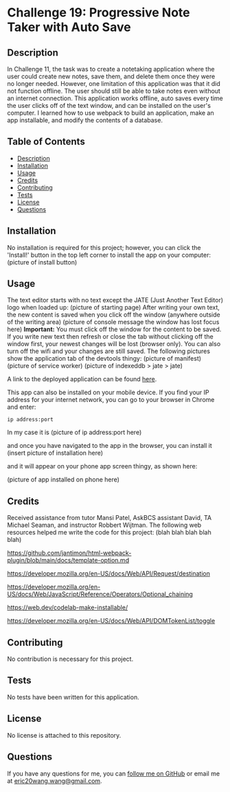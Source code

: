 # Challenge 19: Progressive Note Taker with Auto Save

## Description
In Challenge 11, the task was to create a notetaking application where the user could create new notes, save them, and delete them once they were no longer needed. However, one limitation of this application was that it did not function offline. The user should still be able to take notes even without an internet connection. This application works offline, auto saves every time the user clicks off of the text window, and can be installed on the user's computer. I learned how to use webpack to build an application, make an app installable, and modify the contents of a database.

## Table of Contents
- [Description](#description)
- [Installation](#installation)
- [Usage](#usage)
- [Credits](#credits)
- [Contributing](#contributing)
- [Tests](#tests)
- [License](#license)
- [Questions](#questions)

## Installation
No installation is required for this project; however, you can click the 'Install!' button in the top left corner to install the app on your computer: (picture of install button)

## Usage
The text editor starts with no text except the JATE (Just Another Text Editor) logo when loaded up: (picture of starting page) After writing your own text, the new content is saved when you click off the window (anywhere outside of the writing area) (picture of console message the window has lost focus here) **Important:** You must click off the window for the content to be saved. If you write new text then refresh or close the tab without clicking off the window first, your newest changes will be lost (browser only). You can also turn off the wifi and your changes are still saved. The following pictures show the application tab of the devtools thingy: (picture of manifest) (picture of service worker) (picture of indexeddb > jate > jate)

A link to the deployed application can be found [here](https://progressive-note-taking-app-eb6bc28e4725.herokuapp.com/).

This app can also be installed on your mobile device. If you find your IP address for your internet network, you can go to your browser in Chrome and enter:

`ip address:port`

In my case it is (picture of ip address:port here)

and once you have navigated to the app in the browser, you can install it (insert picture of installation here)

and it will appear on your phone app screen thingy, as shown here:

(picture of app installed on phone here)

## Credits
Received assistance from tutor Mansi Patel, AskBCS assistant David, TA Michael Seaman, and instructor Robbert Wijtman. The following web resources helped me write the code for this project: (blah blah blah blah blah)

https://github.com/jantimon/html-webpack-plugin/blob/main/docs/template-option.md

https://developer.mozilla.org/en-US/docs/Web/API/Request/destination

https://developer.mozilla.org/en-US/docs/Web/JavaScript/Reference/Operators/Optional_chaining

https://web.dev/codelab-make-installable/

https://developer.mozilla.org/en-US/docs/Web/API/DOMTokenList/toggle

## Contributing
No contribution is necessary for this project.

## Tests
No tests have been written for this application.

## License
No license is attached to this repository.

## Questions
If you have any questions for me, you can [follow me on GitHub](https://github.com/GimmeKitties711) or email me at eric20wang.wang@gmail.com.
